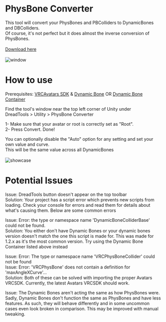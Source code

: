# PhysBone Converter
This tool will convert your PhysBones and PBColliders to DynamicBones and DBColliders.<br>
Of course, it's not perfect but it does almost the inverse conversion of PhysBones.<br><br>
<a href=https://github.com/Dreadrith/PhysBone-Converter/releases/latest/download/PhysBoneConverter.unitypackage>Download here</a><br><br>
![window](https://raw.githubusercontent.com/Dreadrith/DreadScripts/main/Other/Info_Source/PhysBoneConverter/toolwindow.png)

# How to use
Prerequisites: <a href=https://vrchat.com/home/download>VRCAvatars SDK</a> & <a href=https://assetstore.unity.com/packages/tools/animation/dynamic-bone-16743>Dynamic Bone</a> OR <a href=https://github.com/Markcreator/VRChat-Tools>Dynamic Bone Container</a>

Find the tool's window near the top left corner of Unity under<br>
DreadTools > Utility > PhysBone Converter

1- Make sure that your avatar or root is correctly set as "Root".<br>
2- Press Convert. Done!

You can optionally disable the "Auto" option for any setting and set your own value and curve.<br>
This will be the same value across all DynamicBones<br><br>
![showcase](https://raw.githubusercontent.com/Dreadrith/DreadScripts/main/Other/Info_Source/PhysBoneConverter/showcase.gif)

# Potential Issues
Issue: DreadTools button doesn't appear on the top toolbar<br>
Solution: Your project has a script error which prevents new scripts from loading. Check your console for errors and read them for details about what's causing them. Below are some common errors

Issue: Error: the type or namespace name 'DynamicBoneColliderBase' could not be found.<br>
Solution: You either don't have Dynamic Bones or your dynamic bones version doesn't match the one this script is made for. This was made for 1.2.x as it's the most common version. Try using the Dynamic Bone Container listed above instead

Issue: Error: The type or namespace name 'VRCPhysBoneCollider' could not be found<br>
Issue: Error: 'VRCPhysBone' does not contain a definition for 'maxAngleXCurve'...<br>
Solution: Both of these can be solved with importing the proper Avatars VRCSDK. Currently, the latest Avatars VRCSDK should work.

Issue: The Dynamic Bones aren't acting the same as how PhysBones were.<br>
Sadly, Dynamic Bones don't function the same as PhysBones and have less features. As such, they will behave differently and in some uncommon cases even look broken in comparison. This may be improved with manual tweaking.
